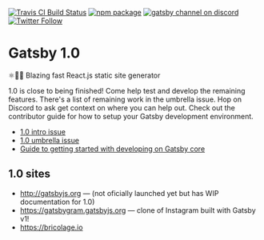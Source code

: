 [![Travis CI Build Status](https://travis-ci.org/gatsbyjs/gatsby.svg?branch=master)](https://travis-ci.org/gatsbyjs/gatsby)
[![npm package](https://img.shields.io/npm/v/gatsby.svg?style=flat-square)](https://www.npmjs.org/package/gatsby)
[![gatsby channel on discord](https://img.shields.io/badge/discord-gatsby%40reactiflux-738bd7.svg?style=flat-square)](https://discord.gg/0ZcbPKXt5bVoxkfV)
[![Twitter Follow](https://img.shields.io/twitter/follow/gatsbyjs.svg?style=social)](https://twitter.com/gatsbyjs)

# Gatsby 1.0

⚛️📄🚀 Blazing fast React.js static site generator

1.0 is close to being finished! Come help test and develop the remaining features.
There's a list of remaining work in the umbrella issue. Hop on Discord to ask
get context on where you can help out. Check out the contributor guide for
how to setup your Gatsby development environment.

* [1.0 intro issue](https://github.com/gatsbyjs/gatsby/issues/419)
* [1.0 umbrella issue](https://github.com/gatsbyjs/gatsby/issues/796)
* [Guide to getting started with developing on Gatsby core](https://www.gatsbyjs.org/docs/how-to-contribute/)

## 1.0 sites

* http://gatsbyjs.org — (not oficially launched yet but has WIP documentation for 1.0)
* https://gatsbygram.gatsbyjs.org — clone of Instagram built with Gatsby v1!
* https://bricolage.io
